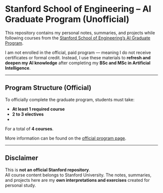 # Stanford School of Engineering – AI Graduate Program (Unofficial)

This repository contains my personal notes, summaries, and projects while following courses from the [Stanford School of Engineering’s AI Graduate Program](https://online.stanford.edu/programs/artificial-intelligence-graduate-program).  

I am not enrolled in the official, paid program — meaning I do not receive certificates or formal credit. Instead, I use these materials to **refresh and deepen my AI knowledge** after completing my **BSc and MSc in Artificial Intelligence**.

---

## Program Structure (Official)
To officially complete the graduate program, students must take:
- **At least 1 required course**
- **2 to 3 electives**
- 
For a total of **4 courses**.

More information can be found on the [official program page](https://online.stanford.edu/programs/artificial-intelligence-graduate-program).

---

## Disclaimer
This is **not an official Stanford repository**.  
All course content belongs to Stanford University. The notes, summaries, and projects here are my **own interpretations and exercises** created for personal study.
